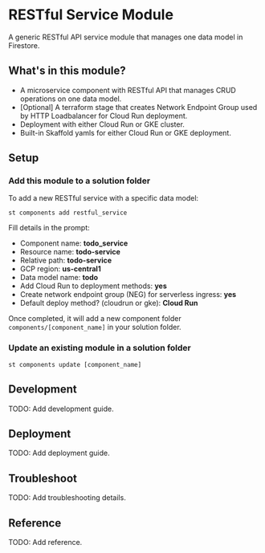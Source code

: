 # RESTful Service Module

A generic RESTful API service module that manages one data model in Firestore.

## What's in this module?

- A microservice component with RESTful API that manages CRUD operations on one data model.
- [Optional] A terraform stage that creates Network Endpoint Group used by HTTP Loadbalancer for Cloud Run deployment.
- Deployment with either Cloud Run or GKE cluster.
- Built-in Skaffold yamls for either Cloud Run or GKE deployment.

## Setup

### Add this module to a solution folder

To add a new RESTful service with a specific data model:
```
st components add restful_service
```

Fill details in the prompt:
- Component name: **todo_service**
- Resource name: **todo-service**
- Relative path: **todo-service**
- GCP region: **us-central1**
- Data model name: **todo**
- Add Cloud Run to deployment methods: **yes**
- Create network endpoint group (NEG) for serverless ingress: **yes**
- Default deploy method? (cloudrun or gke): **Cloud Run**

Once completed, it will add a new component folder
`components/[component_name]` in your solution folder.

### Update an existing module in a solution folder

```
st components update [component_name]
```

## Development

TODO: Add development guide.

## Deployment

TODO: Add deployment guide.

## Troubleshoot

TODO: Add troubleshooting details.

## Reference

TODO: Add reference.
